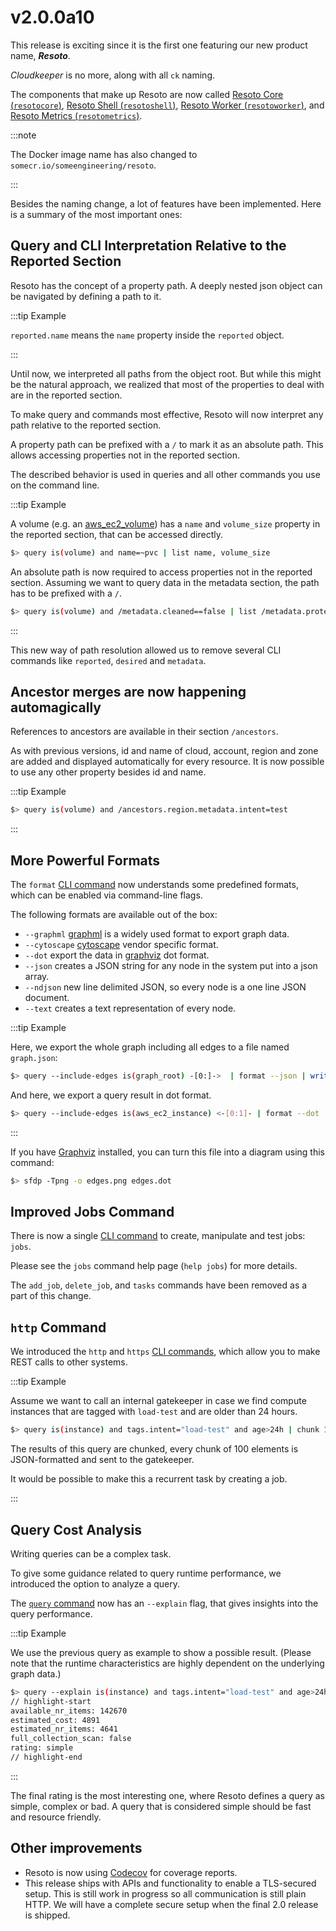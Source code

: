# v2.0.0a10

This release is exciting since it is the first one featuring our new product name, **_Resoto_**.

_Cloudkeeper_ is no more, along with all `ck` naming.

The components that make up Resoto are now called [Resoto Core (`resotocore`)](/docs/concepts/components/core), [Resoto Shell (`resotoshell`)](/docs/concepts/components/shell), [Resoto Worker (`resotoworker`)](/docs/concepts/components/worker), and [Resoto Metrics (`resotometrics`)](/docs/concepts/components/metrics).

:::note

The Docker image name has also changed to `somecr.io/someengineering/resoto`.

:::

Besides the naming change, a lot of features have been implemented. Here is a summary of the most important ones:

## Query and CLI Interpretation Relative to the Reported Section

Resoto has the concept of a property path. A deeply nested json object can be navigated by defining a path to it.

:::tip Example

`reported.name` means the `name` property inside the `reported` object.

:::

Until now, we interpreted all paths from the object root. But while this might be the natural approach, we realized that most of the properties to deal with are in the reported section.

To make query and commands most effective, Resoto will now interpret any path relative to the reported section.

A property path can be prefixed with a `/` to mark it as an absolute path. This allows accessing properties not in the reported section.

The described behavior is used in queries and all other commands you use on the command line.

:::tip Example

A volume (e.g. an [aws_ec2_volume](https://resoto.com/docs/reference/resources/aws#aws_ec2_volume)) has a `name` and `volume_size` property in the reported section, that can be accessed directly.

```bash
$> query is(volume) and name=~pvc | list name, volume_size
```

An absolute path is now required to access properties not in the reported section. Assuming we want to query data in the metadata section, the path has to be prefixed with a `/`.

```bash
$> query is(volume) and /metadata.cleaned==false | list /metadata.protected
```

:::

This new way of path resolution allowed us to remove several CLI commands like `reported`, `desired` and `metadata`.

## Ancestor merges are now happening automagically

References to ancestors are available in their section `/ancestors`.

As with previous versions, id and name of cloud, account, region and zone are added and displayed automatically for every resource. It is now possible to use any other property besides id and name.

:::tip Example

```bash
$> query is(volume) and /ancestors.region.metadata.intent=test
```

:::

## More Powerful Formats

The `format` [CLI command](/docs/reference/cli) now understands some predefined formats, which can be enabled via command-line flags.

The following formats are available out of the box:

- `--graphml` [graphml](http://graphml.graphdrawing.org) is a widely used format to export graph data.
- `--cytoscape` [cytoscape](https://js.cytoscape.org) vendor specific format.
- `--dot` export the data in [graphviz](https://graphviz.org) dot format.
- `--json` creates a JSON string for any node in the system put into a json array.
- `--ndjson` new line delimited JSON, so every node is a one line JSON document.
- `--text` creates a text representation of every node.

:::tip Example

Here, we export the whole graph including all edges to a file named `graph.json`:

```bash
$> query --include-edges is(graph_root) -[0:]->  | format --json | write graph.json
```

And here, we export a query result in dot format.

```bash
$> query --include-edges is(aws_ec2_instance) <-[0:1]- | format --dot | write edges.dot
```

:::

If you have [Graphviz](https://graphviz.org) installed, you can turn this file into a diagram using this command:

```bash
$> sfdp -Tpng -o edges.png edges.dot
```

## Improved Jobs Command

There is now a single [CLI command](/docs/reference/cli) to create, manipulate and test jobs: `jobs`.

Please see the `jobs` command help page (`help jobs`) for more details.

The `add_job`, `delete_job`, and `tasks` commands have been removed as a part of this change.

## `http` Command

We introduced the `http` and `https` [CLI commands](/docs/reference/cli), which allow you to make REST calls to other systems.

:::tip Example

Assume we want to call an internal gatekeeper in case we find compute instances that are tagged with `load-test` and are older than 24 hours.

```bash
$> query is(instance) and tags.intent="load-test" and age>24h | chunk 100 | format --json |  http gatekeeper/handle_expired
```

The results of this query are chunked, every chunk of 100 elements is JSON-formatted and sent to the gatekeeper.

It would be possible to make this a recurrent task by creating a job.

:::

## Query Cost Analysis

Writing queries can be a complex task.

To give some guidance related to query runtime performance, we introduced the option to analyze a query.

The [`query` command](/docs/reference/cli/query) now has an `--explain` flag, that gives insights into the query performance.

:::tip Example

We use the previous query as example to show a possible result. (Please note that the runtime characteristics are highly dependent on the underlying graph data.)

```bash
$> query --explain is(instance) and tags.intent="load-test" and age>24h
// highlight-start
available_nr_items: 142670
estimated_cost: 4891
estimated_nr_items: 4641
full_collection_scan: false
rating: simple
// highlight-end
```

:::

The final rating is the most interesting one, where Resoto defines a query as simple, complex or bad. A query that is considered simple should be fast and resource friendly.

## Other improvements

- Resoto is now using [Codecov](https://app.codecov.io/gh/someengineering/resoto) for coverage reports.
- This release ships with APIs and functionality to enable a TLS-secured setup. This is still work in progress so all communication is still plain HTTP. We will have a complete secure setup when the final 2.0 release is shipped.
